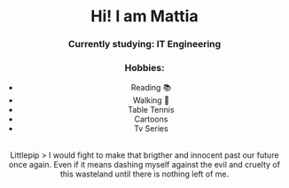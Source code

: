 <div align="center">
  <h1> Hi! I am Mattia </h1>
  <h3> Currently studying: IT Engineering </h3>

### Hobbies:
  * Reading :books:
  * Walking :walking:
  * Table Tennis
  * Cartoons
  * Tv Series
  </br>
Littlepip
> I would fight to make that brigther and innocent past our future once again. Even if it means dashing myself against the evil and cruelty of this wasteland until there is nothing left of me.
